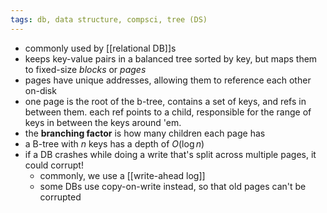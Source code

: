 ```yaml
---
tags: db, data structure, compsci, tree (DS)
---
```


- commonly used by [[relational DB]]s
- keeps key-value pairs in a balanced tree sorted by key, but maps them to fixed-size *blocks* or *pages*
- pages have unique addresses, allowing them to reference each other on-disk
- one page is the root of the b-tree, contains a set of keys, and refs in between them. each ref points to a child, responsible for the range of keys in between the keys around 'em.
- the **branching factor** is how many children each page has
- a B-tree with $n$ keys has a depth of $O(\log n)$
- if a DB crashes while doing a write that's split across multiple pages, it could corrupt!
	- commonly, we use a [[write-ahead log]]
	- some DBs use copy-on-write instead, so that old pages can't be corrupted